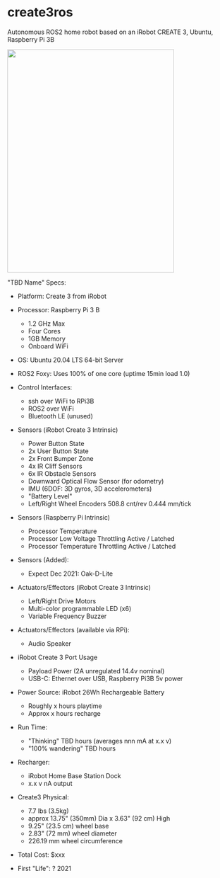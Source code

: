 # create3ros
Autonomous ROS2 home robot based on an iRobot CREATE 3, Ubuntu, Raspberry Pi 3B


<img src="https://github.com/slowrunner/create3ros/blob/main/TBD_Name.jpg" width="378" height="504" />


"TBD Name" Specs:

- Platform: Create 3 from iRobot 

- Processor: Raspberry Pi 3 B
  * 1.2 GHz Max
  * Four Cores
  * 1GB Memory
  * Onboard WiFi

- OS: Ubuntu 20.04 LTS 64-bit Server
- ROS2 Foxy: Uses 100% of one core (uptime 15min load 1.0)
 
- Control Interfaces: 
  * ssh over WiFi to RPi3B
  * ROS2 over WiFi 
  * Bluetooth LE (unused)

- Sensors (iRobot Create 3 Intrinsic)
  * Power Button State
  * 2x User Button State
  * 2x Front Bumper Zone
  * 4x IR Cliff Sensors
  * 6x IR Obstacle Sensors
  * Downward Optical Flow Sensor (for odometry)
  * IMU (6DOF: 3D gyros, 3D accelerometers)
  * "Battery Level"
  * Left/Right Wheel Encoders 508.8 cnt/rev 0.444 mm/tick

- Sensors (Raspberry Pi Intrinsic)  
  * Processor Temperature 
  * Processor Low Voltage Throttling Active / Latched
  * Processor Temperature Throttling Active / Latched
  
- Sensors (Added):
  * Expect Dec 2021: Oak-D-Lite
  
- Actuators/Effectors (iRobot Create 3 Intrinsic)
  * Left/Right Drive Motors
  * Multi-color programmable LED (x6)
  * Variable Frequency Buzzer

- Actuators/Effectors (available via RPi):
  * Audio Speaker

- iRobot Create 3 Port Usage
  * Payload Power (2A unregulated 14.4v nominal)
  * USB-C: Ethernet over USB, Raspberry Pi3B 5v power 

- Power Source: iRobot 26Wh Rechargeable Battery
  * Roughly x hours playtime
  * Approx x hours recharge 

- Run Time:  
  * "Thinking" TBD hours  (averages nnn mA at x.x v)
  * "100% wandering" TBD hours

- Recharger:  
  * iRobot Home Base Station Dock
  * x.x v nA output 

- Create3 Physical:
  * 7.7 lbs (3.5kg) 
  * approx 13.75" (350mm) Dia x 3.63" (92 cm) High 
  * 9.25" (23.5 cm) wheel base
  * 2.83" (72 mm) wheel diameter
  * 226.19 mm wheel circumference

- Total Cost: $xxx

- First "Life": ? 2021 
